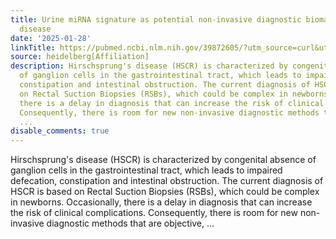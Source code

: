 ```yaml
---
title: Urine miRNA signature as potential non-invasive diagnostic biomarker for Hirschsprung's
  disease
date: '2025-01-28'
linkTitle: https://pubmed.ncbi.nlm.nih.gov/39872605/?utm_source=curl&utm_medium=rss&utm_campaign=pubmed-2&utm_content=1FakS-2QOkCT8HsMOQP1bCRQ4YzyumYOmxmF0moLsQ3dFB1E9V&fc=20220326224207&ff=20250128170841&v=2.18.0.post9+e462414
source: heidelberg[Affiliation]
description: Hirschsprung's disease (HSCR) is characterized by congenital absence
  of ganglion cells in the gastrointestinal tract, which leads to impaired defecation,
  constipation and intestinal obstruction. The current diagnosis of HSCR is based
  on Rectal Suction Biopsies (RSBs), which could be complex in newborns. Occasionally,
  there is a delay in diagnosis that can increase the risk of clinical complications.
  Consequently, there is room for new non-invasive diagnostic methods that are objective,
  ...
disable_comments: true
---
```

Hirschsprung's disease (HSCR) is characterized by congenital absence of ganglion cells in the gastrointestinal tract, which leads to impaired defecation, constipation and intestinal obstruction. The current diagnosis of HSCR is based on Rectal Suction Biopsies (RSBs), which could be complex in newborns. Occasionally, there is a delay in diagnosis that can increase the risk of clinical complications. Consequently, there is room for new non-invasive diagnostic methods that are objective, ...